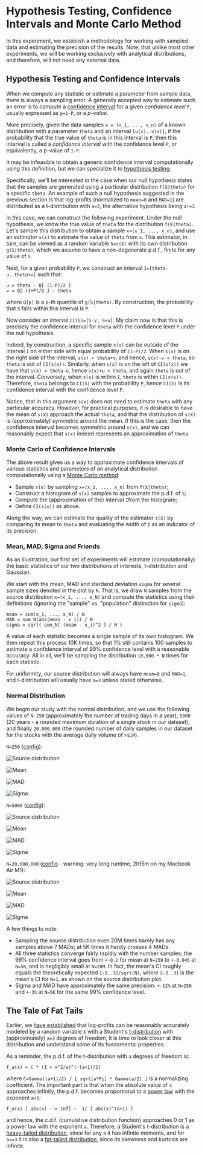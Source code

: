 # Hypothesis Testing, Confidence Intervals and Monte Carlo Method

In this experiment, we establish a methodology for working with sampled data and
estimating the precision of the results. Note, that unlike most other
experiments, we will be working exclusively with analytical distributions, and
therefore, will not need any external data.

## Hypothesis Testing and Confidence Intervals

When we compute any statistic or estimate a parameter from sample data, there is always a sampling error. A generally accepted way to estimate such an error is to compute a [confidence interval] for a given _confidence level_ `P`, usually expressed as `p=1-P`, or a _p-value_.

More precisely, given the data samples `x = (x_1, ..., x_n)` of a known
distribution with a parameter `theta` and an interval `[u(x)..v(x)]`, if the
probability that the true value of `theta` is in this interval is `P`, then this
interval is called a _confidence interval_ with the confidence level `P`, or
equivalently, a p-value of `1-P`.

It may be infeasible to obtain a generic confidence interval computationally
using this definition, but we can specialize it to [hypothesis testing].

Specifically, we'll be interested in the case when our null hypothesis states
that the samples are generated using a particular distribution `f(X|theta)` for
a specific `theta`.  An example of such a null hypothesis suggested in the
previous section is that log-profits (normalized to `mean=0` and `MAD=1`) are
distributed as a t-distribution with `a=3`, the alternative hypothesis being
`a!=3`.

In this case, we can construct the following experiment. Under the null
hypothesis, we know the true value of `theta` for the distribution `f(X|theta)`.
Let's sample this distribution to obtain a sample `x=(x_1, ..., x_n)`, and use
an _estimator_ `s(x)` to estimate the value of `theta` from `x`.  This
estimator, in turn, can be viewed as a random variable `S=s(X)` with its own
distribution `g(S|theta)`, which we assume to have a non-degenerate p.d.f.,
finite for any value of `S`.

Next, for a given probability `P`, we construct an interval `I=[theta-u..theta+v]`
such that:

```
u = theta - Q[ (1-P)/2 ]
v = Q[ (1+P)/2 ] - theta
```

where `Q[p]` is a `p`-th quantile of `g(S|theta)`.  By construction, the
probability that `S` falls within this interval is `P`.

Now consider an interval `CI(S)=[S-v, S+u]`. My claim now is that this is
precisely the confidence interval for `theta` with the confidence level `P`
under the null hypothesis.

Indeed, by construction, a specific sample `s(x)` can be outside of the interval
`I` on either side with equal probability of `(1-P)/2`. When `s(x)` is on the
right side of the interval, `s(x) > theta+v`, and hence, `s(x)-v > theta`, so
`theta` is out of `CI(s(x))`. Similarly, when `s(x)` is on the left of
`CI(s(x))` we have that `s(x) < theta-u`, hence `s(x)+u < theta`, and again
`theta` is out of the interval. Conversely, when `s(x)` is within `I`, `theta`
is within `CI(s(x))`. Therefore, `theta` belongs to `CI(S)` with the probability
`P`, hence `CI(S)` is its confidence interval with the confidence level `P`.

Notice, that in this argument `s(x)` does not need to estimate `theta` with any
particular accuracy. However, for practical purposes, it is desirable to have
the mean of `s(X)` approach the actual `theta`, and that the distribution of
`s(X)` is (approximately) symmetric around the mean. If this is the case, then
the confidence interval becomes symmetric around `s(x)`, and we can reasonably
expect that `s(x)` indeed represents an approximation of `theta`.

### Monte Carlo of Confidence Intervals

The above result gives us a way to approximate confidence intervals of various
statistics and parameters of an analytical distribution computationally using a
[Monte Carlo method]:

- Sample `s(x)` by sampling `x=(x_1, ..., x_n)` from `f(X|theta)`;
- Construct a histogram of `s(x)` samples to approximate the p.d.f. of `S`;
- Compute the (approximation of the) interval `I`from the histogram;
- Define `CI(s(x))` as above.

Along the way, we can estimate the quality of the estimator `s(X)` by comparing
its mean to `theta` and evaluating the width of `I` as an indicator of its
precision.

### Mean, MAD, Sigma and Friends

As an illustration, our first set of experiments will estimate (computationally)
the basic statistics of our two distributions of interests, t-distribution and
Gaussian.

We start with the mean, MAD and stardand deviation `sigma` for several sample
sizes denoted in the plot by `N`. That is, we draw `N` samples from the source
distribution `x=(x_1, ..., x_N)` and compute the statistics using their
definitions (ignoring the "sample" vs. "population" distinction for `sigma`):

```
mean = sum(x_1, ..., x_N) / N
MAD = sum_N(abs(mean - x_i)) / N
sigma = sqrt( sum_N[ (mean - x_i)^2 ] / N )
```

A value of each statistic becomes a single sample of its own histogram. We then
repeat this process 10K times, so that 1% still contains 100 samples to estimate
a confidence interval of 99% confidence level with a reasonable accuracy.  All
in all, we'll be sampling the distribution `10,000 * N` times for each
statistic.

For uniformity, our source distribution will always have `mean=0` and `MAD=1`,
and t-distribution will usually have `a=3` unless stated otherwise.

### Normal Distribution

We begin our study with the normal distribution, and we use the following values
of `N`: `250` (approximately the number of trading days in a year), `5000` (20
years - a rounded maximum duration of a single stock in our dataset), and
finally `20,000,000` (the rounded number of daily samples in our dataset for the
stocks with the average daily volume of `>$1M`).

`N=250` ([config](assets/normal-N-250-mean-mad-sigma.json)):

![Source distribution](assets/normal-N-250-source.jpeg)

![Mean](assets/normal-N-250-mean.jpeg)

![MAD](assets/normal-N-250-mad.jpeg)

![Sigma](assets/normal-N-250-sigma.jpeg)

`N=5000` ([config](assets/normal-N-5K-mean-mad-sigma.json)):

![Source distribution](assets/normal-N-5K-source.jpeg)

![Mean](assets/normal-N-5K-mean.jpeg)

![MAD](assets/normal-N-5K-mad.jpeg)

![Sigma](assets/normal-N-5K-sigma.jpeg)

`N=20,000,000` ([config](assets/normal-N-20M-mean-mad-sigma.json) - warning:
very long runtime, 2h15m on my Macbook Air M1):

![Source distribution](assets/normal-N-20M-source.jpeg)

![Mean](assets/normal-N-20M-mean.jpeg)

![MAD](assets/normal-N-20M-mad.jpeg)

![Sigma](assets/normal-N-20M-sigma.jpeg)

A few things to note:

- Sampling the source distribution even 20M times barely has any samples above 7
  MADs; at 5K times it hardly crosses 4 MADs.
- All three statistics converge fairly rapidly with the number samples; the 99%
  confidence interval goes from `+-0.2` for mean at `N=250` to `+-0.045` at
  `N=5K`, and is negligibly small at `N=20M`. In fact, the mean's CI roughly
  equals the theoretically expected `[-3..3]/sqrt(N)`, where `[-3..3]` is the mean's
  CI for `N=1`, as shown on the source distribution plot.
- Sigma and MAD have approximately the same precision: `+-12%` at `N=250` and
  `+-3%` at `N=5K` for the same 99% confidence level.

## The Tale of Fat Tails

Earlier, we [have established](../distribution/) that log-profits can be
reasonably accurately modeled by a random variable `X` with a Student's
[t-distribution] with (approximately) `a=3` degrees of freedom, it is time to
look closer at this distribution and understand some of its fundamental
properties.

 As a reminder, the p.d.f. of the t-distribution with `a` degrees of freedom is:

```
f_a(x) = C * (1 + x^2/a)^(-(a+1)/2)
```

where `C=Gamma((a+1)/2) / [ sqrt[a*Pi] * Gamma(a/2) ]` is a normalizing
coefficient. The important part is that when the absolute value of `x`
approaches infinity, the p.d.f. becomes proportional to a [power law] with the
exponent `a+1`:

```
f_a(x) [ abs(x) --> Inf] ~  1/ [ abs(x)^(a+1) ]
```

and hence, the c.d.f. (cumulative distribution function) approaches 0 or 1 as a
power law with the exponent `a`. Therefore, a Student's t-distribution is a
[heavy-tailed distribution], since for any `a` it has infinite moments, and for
`a<=3` it is also a [fat-tailed distribution], since its skewness and kurtosis
are infinite.

[t-distribution]: https://en.wikipedia.org/wiki/Student%27s_t-distribution
[power law]: https://en.wikipedia.org/wiki/Power_law
[heavy-tailed distribution]: https://en.wikipedia.org/wiki/Heavy-tailed_distribution
[fat-tailed distribution]: https://en.wikipedia.org/wiki/Fat-tailed_distribution
[confidence interval]: https://en.wikipedia.org/wiki/Confidence_interval
[hypothesis testing]: https://en.wikipedia.org/wiki/Statistical_hypothesis_testing
[Monte Carlo method]: https://en.wikipedia.org/wiki/Monte_Carlo_method
